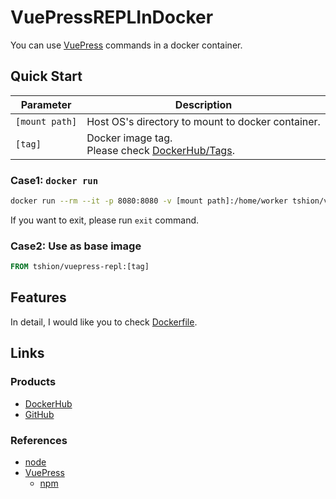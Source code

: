# VuePressREPLInDocker
You can use [VuePress] commands in a docker container.


## Quick Start
Parameter | Description
--- | ---
```[mount path]``` | Host OS's directory to mount to docker container.
```[tag]``` | Docker image tag.<br />Please check [DockerHub/Tags].

### Case1: ```docker run```
``` bash
docker run --rm --it -p 8080:8080 -v [mount path]:/home/worker tshion/vuepress-repl:[tag]
```

If you want to exit, please run ```exit``` command.

### Case2: Use as base image
``` dockerfile
FROM tshion/vuepress-repl:[tag]
```


## Features
In detail, I would like you to check [Dockerfile](./Dockerfile).


## Links
### Products
* [DockerHub]
* [GitHub]

### References
* [node]
* [VuePress]
    * [npm](https://www.npmjs.com/package/vuepress)


[DockerHub]: https://hub.docker.com/r/tshion/vuepress-repl/
[DockerHub/Tags]: https://hub.docker.com/r/tshion/vuepress-repl/tags
[GitHub]: https://github.com/TentaShion/Dockers/VuePressREPL
[node]: https://hub.docker.com/_/node/
[VuePress]: https://vuepress.vuejs.org/
